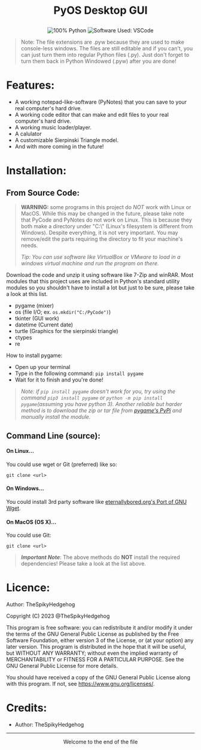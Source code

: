 # <p style="text-align: center;"> PyOS Desktop GUI </p>
<p align="center"> 
          <img 
               src="https://img.shields.io/badge/Python-FFD43B?style=for-the-badge&logo=python&logoColor=blue&color=4f4f4f" 
               Title="100% Python"  
          />
          <img 
               src="https://img.shields.io/badge/VSCode-0078D4?style=for-the-badge&logo=visual%20studio%20code&logoColor=ffffff&color=blue" 
               Title="Software Used: VSCode" 
          />
     </p>


>Note: The file extensions are .pyw because they are used to make console-less windows.  The files are still editable and if you can't, you can just turn them into regular Python files (.py).  Just don't forget to turn them back in Python Windowed (.pyw) after you are done!
# Features:
- A working notepad-like-software (PyNotes) that you can save to your real computer's hard drive.
- A working code editor that can make and edit files to your real computer's hard drive.
- A working music loader/player.
- A calulator
- A customizable Sierpinski Triangle model.
- And with more coming in the future!
# Installation:
## From Source Code:

> **WARNING:** some programs in this project do *NOT* work with Linux or MacOS.  While this may be changed in the future, please take note that PyCode and PyNotes do not work on Linux. This is because they both make a directory under "C:\\" (Linux's filesystem is different from Windows).  Despite everything, it is not very important. You may remove/edit the parts requiring the directory to fit your machine's needs.
>
> *Tip: You can use software like VirtualBox or VMware to load in a windows virtual machine and run the program on there.*


Download the code and unzip it using software like 7-Zip and winRAR.
Most modules that this project uses are included in Python's standard utility modules so you shouldn't have to install a lot but just to be sure, please take a look at this list.

- pygame (mixer) 
- os (file I/O; ex. `os.mkdir("C:/PyCode")`)
- tkinter (GUI work)
- datetime (Current date)
- turtle (Graphics for the sierpinski triangle)
- ctypes
- re

How to install pygame: 
- Open up your terminal
- Type in the following command: `pip install pygame`
- Wait for it to finish and you're done!
> *Note: if `pip install pygame` doesn't work for you, try using the command `pip3 install pygame` or `python -m pip install pygame`(assuming you have python 3).  Another reliable but harder method is to download the zip or tar file from [pygame's PyPi](https://pypi.org/project/pygame/) and manually install the module.*

## Command Line (source):
#### On Linux...
You could use wget or Git (preferred) like so:

`git clone <url>`

#### On Windows...
You could install 3rd party software like [eternallybored.org's Port of GNU Wget](https://eternallybored.org/misc/wget/).

#### On MacOS (OS X)...
You could use Git: 

`git clone <url>`

> ***Important Note***: The above methods do **NOT** install the required dependencies! Please take a look at the list above.
# Licence:

Author: TheSpikyHedgehog

Copyright (C) 2023  @TheSpikyHedgehog

This program is free software: you can redistribute it and/or modify
it under the terms of the GNU General Public License as published by
the Free Software Foundation, either version 3 of the License, or (at your option) any later version. This program is distributed in the hope that it will be useful, but WITHOUT ANY WARRANTY; without even the implied warranty of MERCHANTABILITY or FITNESS FOR A PARTICULAR PURPOSE.  See the GNU General Public License for more details.

You should have received a copy of the GNU General Public License
along with this program.  If not, see <https://www.gnu.org/licenses/>.


# Credits:
- Author: TheSpikyHedgehog

---
<p style="text-align: center;"> Welcome to the end of the file</p>

